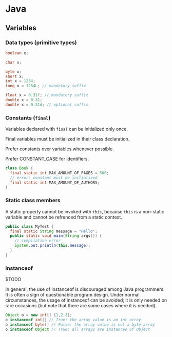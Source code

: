 # Java

## Variables

### Data types (primitive types)

```java
boolean x;

char x;

byte x;
short x;
int x = 1234;
long x = 1234L; // mandatory suffix

float x = 0.31f; // mandatory suffix
double x = 0.31;
double x = 0.31d; // optional suffix
```

### Constants (`final`)

Variables declared with `final` can be initialized only once.

Final variables must be initialized in their class declaration.

Prefer constants over variables whenever possible.

Prefer CONSTANT_CASE for identifiers.

```java
class Book {
  final static int MAX_AMOUNT_OF_PAGES = 500;
  // error: constant must be initialized
  final static int MAX_AMOUNT_OF_AUTHORS;
}
```

### Static class members

A static property cannot be invoked with `this`, because `this` is a non-static variable and cannot be refrenced from a static context.

```java
public class MyTest {
  final static String message = "Hello";
  public static void main(String args[]) {
    // compilation error
    System.out.println(this.message);
  }
}
```

### instanceof

$TODO

In general, the use of instanceof is discouraged among Java programmers. It is often a sign of questionable program design. Under normal circumstances, the usage of instanceof can be avoided; it is only needed on rare occasions (but note that there are some cases where it is needed).

```java
Object o = new int[] {1,2,3};
o instanceof int[] // True: the array value is an int array
o instanceof byte[] // False: the array value is not a byte array
o instanceof Object // True: all arrays are instances of Object
```